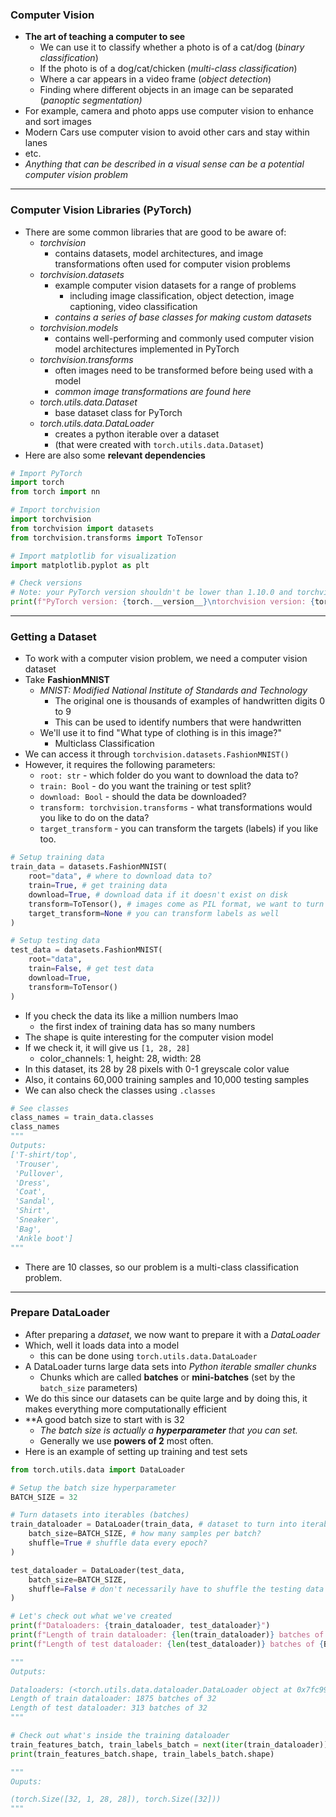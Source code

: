 ### Computer Vision
- **The art of teaching a computer to see**
	- We can use it to classify whether a photo is of a cat/dog (*binary classification*)
	- If the photo is of a dog/cat/chicken (*multi-class classification*)
	- Where a car appears in a video frame (*object detection*)
	- Finding where different objects in an image can be separated (*panoptic segmentation)*
- For example, camera and photo apps use computer vision to enhance and sort images
- Modern Cars use computer vision to avoid other cars and stay within lanes
- etc.
- *Anything that can be described in a visual sense can be a potential computer vision problem*
---
### Computer Vision Libraries (PyTorch)
- There are some common libraries that are good to be aware of:
	- *torchvision*
		- contains datasets, model architectures, and image transformations often used for computer vision problems
	- *torchvision.datasets*
		- example computer vision datasets for a range of problems
			- including image classification, object detection, image captioning, video classification
		- *contains a series of base classes for making custom datasets*
	- *torchvision.models*
		- contains well-performing and commonly used computer vision model architectures implemented in PyTorch
	- *torchvision.transforms*
		- often images need to be transformed before being used with a model
		- *common image transformations are found here*
	- *torch.utils.data.Dataset*
		- base dataset class for PyTorch
	- *torch.utils.data.DataLoader*
		- creates a python iterable over a dataset
		- (that were created with `torch.utils.data.Dataset`)
- Here are also some **relevant dependencies**
```Python
# Import PyTorch
import torch
from torch import nn

# Import torchvision 
import torchvision
from torchvision import datasets
from torchvision.transforms import ToTensor

# Import matplotlib for visualization
import matplotlib.pyplot as plt

# Check versions
# Note: your PyTorch version shouldn't be lower than 1.10.0 and torchvision version shouldn't be lower than 0.11
print(f"PyTorch version: {torch.__version__}\ntorchvision version: {torchvision.__version__}")
```
---
### Getting a Dataset
- To work with a computer vision problem, we need a computer vision dataset
- Take **FashionMNIST**
	- *MNIST: Modified National Institute of Standards and Technology*
		- The original one is thousands of examples of handwritten digits 0 to 9
		- This can be used to identify numbers that were handwritten
	- We'll use it to find "What type of clothing is in this image?"
		- Multiclass Classification
- We can access it through `torchvision.datasets.FashionMNIST()`
- However, it requires the following parameters:
	- `root: str` - which folder do you want to download the data to?
	- `train: Bool` - do you want the training or test split?
	- `download: Bool` - should the data be downloaded?
	- `transform: torchvision.transforms` - what transformations would you like to do on the data?
	- `target_transform` - you can transform the targets (labels) if you like too.
```Python
# Setup training data
train_data = datasets.FashionMNIST(
    root="data", # where to download data to?
    train=True, # get training data
    download=True, # download data if it doesn't exist on disk
    transform=ToTensor(), # images come as PIL format, we want to turn into Torch tensors
    target_transform=None # you can transform labels as well
)

# Setup testing data
test_data = datasets.FashionMNIST(
    root="data",
    train=False, # get test data
    download=True,
    transform=ToTensor()
)
```
- If you check the data its like a million numbers lmao
	- the first index of training data has so many numbers
- The shape is quite interesting for the computer vision model
- If we check it, it will give us `[1, 28, 28]`
	- color_channels: 1, height: 28, width: 28
- In this dataset, its 28 by 28 pixels with 0-1 greyscale color value
- Also, it contains 60,000 training samples and 10,000 testing samples
- We can also check the classes using `.classes`
```Python
# See classes
class_names = train_data.classes
class_names
"""
Outputs:
['T-shirt/top',
 'Trouser',
 'Pullover',
 'Dress',
 'Coat',
 'Sandal',
 'Shirt',
 'Sneaker',
 'Bag',
 'Ankle boot']
"""
```
- There are 10 classes, so our problem is a multi-class classification problem.
---
### Prepare DataLoader
- After preparing a *dataset*, we now want to prepare it with a *DataLoader*
- Which, well it loads data into a model
	- this can be done using `torch.utils.data.DataLoader`
- A DataLoader turns large data sets into *Python iterable smaller chunks*
	- Chunks which are called **batches** or **mini-batches** (set by the `batch_size` parameters)
- We do this since our datasets can be quite large and by doing this, it makes everything more computationally efficient
- **A good batch size to start with is 32
	- *The batch size is actually a **hyperparameter** that you can set.*
	- Generally we use **powers of 2** most often.
- Here is an example of setting up training and test sets
```Python
from torch.utils.data import DataLoader

# Setup the batch size hyperparameter
BATCH_SIZE = 32

# Turn datasets into iterables (batches)
train_dataloader = DataLoader(train_data, # dataset to turn into iterable
    batch_size=BATCH_SIZE, # how many samples per batch? 
    shuffle=True # shuffle data every epoch?
)

test_dataloader = DataLoader(test_data,
    batch_size=BATCH_SIZE,
    shuffle=False # don't necessarily have to shuffle the testing data
)

# Let's check out what we've created
print(f"Dataloaders: {train_dataloader, test_dataloader}") 
print(f"Length of train dataloader: {len(train_dataloader)} batches of {BATCH_SIZE}")
print(f"Length of test dataloader: {len(test_dataloader)} batches of {BATCH_SIZE}")

"""
Outputs:

Dataloaders: (<torch.utils.data.dataloader.DataLoader object at 0x7fc991463cd0>, <torch.utils.data.dataloader.DataLoader object at 0x7fc991475120>)
Length of train dataloader: 1875 batches of 32
Length of test dataloader: 313 batches of 32
"""

# Check out what's inside the training dataloader
train_features_batch, train_labels_batch = next(iter(train_dataloader))
print(train_features_batch.shape, train_labels_batch.shape)

"""
Ouputs:

(torch.Size([32, 1, 28, 28]), torch.Size([32]))
"""

```
